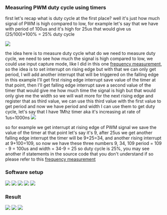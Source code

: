### Measuring PWM duty cycle using timers
first let's recap what is duty cycle at the first place? well it's just how much signal of PWM
is high compared to low, for example let's say that we have with period of 100us and it's high for
25us that would give us (25/100)*100% = 25% duty cycle

![](./pics/pwm.gif)

the idea here is to measure duty cycle what do we need to measure duty cycle, we need to see
how much the signal is high compared to low, we could use input capture mode, like I did in this one
[frequency measurement](./frequency_measurement_with_timers/), so the idea is to set 
interrupt on rising edge but with that we can only get period, I will add another interrupt that
will be triggered on the falling edge in this example I'll get first rising edge interrupt save
value of the timer at that point, then I'll get falling edge interrupt save a second value of the
timer that would give me how much time the signal is high but that would only give me the width
so we will wait more for the next rising edge and register that as third value, we can use this
third value with the first value to get period and now we have period and width I can use them to
get duty cycle, let's say that I have 1Mhz timer aka it's increasing at rate of 1us=1000ns
![](./pics/timer.gif)

so for example we get interrupt at rising edge of PWM signal we save the value of the timer at
that point let's say it's 9, after 25us we get another falling edge interrupt the timer will be
9+25=34, and another rising interrupt at 9+100=109, so now we have these three numbers 9, 34, 109
period = 109 - 9 = 100us and width = 34-9 = 25 so duty cycle is 25%, you may see another if 
statements in the source code that you don't understand if so please refer to this
[frequency measurement](./frequency_measurement_with_timers/)



### Software setup
![](./pics/1.png)
![](./pics/2.png)
![](./pics/3.png)
![](./pics/4.png)
![](./pics/5.png)

### Result
![](./pics/6.png)
![](./pics/1.jpeg)
![](./pics/2.jpeg)


